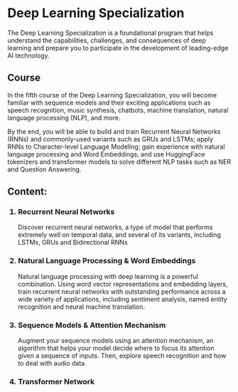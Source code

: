# Deep Learning Specialization
The Deep Learning Specialization is a foundational program that helps understand the capabilities, challenges, and consequences of deep learning and prepare you to participate in the development of leading-edge AI technology. 

## Course
In the fifth course of the Deep Learning Specialization, you will become familiar with sequence models and their exciting applications such as speech recognition, music synthesis, chatbots, machine translation, natural language processing (NLP), and more. 

By the end, you will be able to build and train Recurrent Neural Networks (RNNs) and commonly-used variants such as GRUs and LSTMs; apply RNNs to Character-level Language Modeling; gain experience with natural language processing and Word Embeddings; and use HuggingFace tokenizers and transformer models to solve different NLP tasks such as NER and Question Answering.

## Content:
<ol>
  <h3> <li>Recurrent Neural Networks </li> </h3>
Discover recurrent neural networks, a type of model that performs extremely well on temporal data, and several of its variants, including LSTMs, GRUs and Bidirectional RNNs
<h3> <li> Natural Language Processing & Word Embeddings </li> </h3>
Natural language processing with deep learning is a powerful combination. Using word vector representations and embedding layers, train recurrent neural networks with outstanding performance across a wide variety of applications, including sentiment analysis, named entity recognition and neural machine translation.
<h3> <li> Sequence Models & Attention Mechanism </li> </h3>
Augment your sequence models using an attention mechanism, an algorithm that helps your model decide where to focus its attention given a sequence of inputs. Then, explore speech recognition and how to deal with audio data.
<h3> <li> Transformer Network </li> </h3>
</ol>
